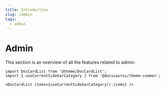 ```yaml
---
title: Introduction
slug: /admin
tags:
  - admin
---
```


# Admin

This section is an overview of all the features related to admin:

```mdx-code-block
import DocCardList from '@theme/DocCardList';
import { useCurrentSidebarCategory } from '@docusaurus/theme-common';

<DocCardList items={useCurrentSidebarCategory().items} />
```

